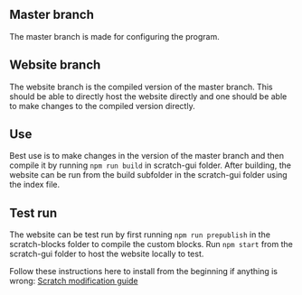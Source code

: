 ## Master branch
The master branch is made for configuring the program.

## Website branch
The website branch is the compiled version of the master branch. This should be able to directly host the website directly and one should be able to make changes to the compiled version directly.

## Use
Best use is to make changes in the version of the master branch and then compile it by running `npm run build` in scratch-gui folder. 
After building, the website can be run from the build subfolder in the scratch-gui folder using the index file.

## Test run
The website can be test run by first running `npm run prepublish` in the scratch-blocks folder to compile the custom blocks. Run `npm start` from the scratch-gui folder to host the website locally to test.

Follow these instructions here to install from the beginning if anything is wrong: [Scratch modification guide](https://scratch.mit.edu/discuss/topic/289503/?page=1)

